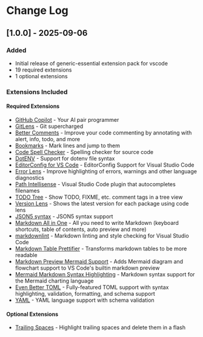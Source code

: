 # Change Log

## [1.0.0] - 2025-09-06

### Added

- Initial release of generic-essential extension pack for vscode
- 19 required extensions
- 1 optional extensions

### Extensions Included

#### Required Extensions

- [GitHub Copilot](https://marketplace.visualstudio.com/items?itemName=github.copilot) - Your AI pair programmer
- [GitLens](https://marketplace.visualstudio.com/items?itemName=eamodio.gitlens) - Git supercharged
- [Better Comments](https://marketplace.visualstudio.com/items?itemName=aaron-bond.better-comments) - Improve your code commenting by annotating with alert, info, todo, and more
- [Bookmarks](https://marketplace.visualstudio.com/items?itemName=alefragnani.bookmarks) - Mark lines and jump to them
- [Code Spell Checker](https://marketplace.visualstudio.com/items?itemName=streetsidesoftware.code-spell-checker) - Spelling checker for source code
- [DotENV](https://marketplace.visualstudio.com/items?itemName=mikestead.dotenv) - Support for dotenv file syntax
- [EditorConfig for VS Code](https://marketplace.visualstudio.com/items?itemName=editorconfig.editorconfig) - EditorConfig Support for Visual Studio Code
- [Error Lens](https://marketplace.visualstudio.com/items?itemName=usernamehw.errorlens) - Improve highlighting of errors, warnings and other language diagnostics
- [Path Intellisense](https://marketplace.visualstudio.com/items?itemName=christian-kohler.path-intellisense) - Visual Studio Code plugin that autocompletes filenames
- [TODO Tree](https://marketplace.visualstudio.com/items?itemName=gruntfuggly.todo-tree) - Show TODO, FIXME, etc. comment tags in a tree view
- [Version Lens](https://marketplace.visualstudio.com/items?itemName=pflannery.vscode-versionlens) - Shows the latest version for each package using code lens
- [JSON5 syntax](https://marketplace.visualstudio.com/items?itemName=mrmlnc.vscode-json5) - JSON5 syntax support
- [Markdown All in One](https://marketplace.visualstudio.com/items?itemName=yzhang.markdown-all-in-one) - All you need to write Markdown (keyboard shortcuts, table of contents, auto preview and more)
- [markdownlint](https://marketplace.visualstudio.com/items?itemName=davidanson.vscode-markdownlint) - Markdown linting and style checking for Visual Studio Code
- [Markdown Table Prettifier](https://marketplace.visualstudio.com/items?itemName=darkriszty.markdown-table-prettify) - Transforms markdown tables to be more readable
- [Markdown Preview Mermaid Support](https://marketplace.visualstudio.com/items?itemName=bierner.markdown-mermai) - Adds Mermaid diagram and flowchart support to VS Code&#x27;s builtin markdown preview
- [Mermaid Markdown Syntax Highlighting](https://marketplace.visualstudio.com/items?itemName=bpruitt-goddard.mermaid-markdown-syntax-highlighting) - Markdown syntax support for the Mermaid charting language
- [Even Better TOML](https://marketplace.visualstudio.com/items?itemName=tamasfe.even-better-toml) - Fully-featured TOML support with syntax highlighting, validation, formatting, and schema support
- [YAML](https://marketplace.visualstudio.com/items?itemName=redhat.vscode-yaml) - YAML language support with schema validation

#### Optional Extensions

- [Trailing Spaces](https://marketplace.visualstudio.com/items?itemName=shardulm94.trailing-spaces) - Highlight trailing spaces and delete them in a flash
